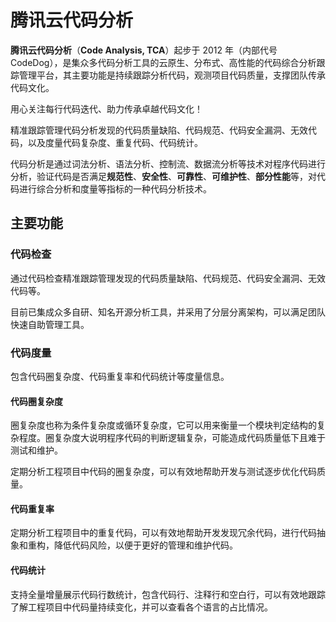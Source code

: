 # 腾讯云代码分析

**腾讯云代码分析**（**Code Analysis, TCA**）起步于 2012 年（内部代号CodeDog），是集众多代码分析工具的云原生、分布式、高性能的代码综合分析跟踪管理平台，其主要功能是持续跟踪分析代码，观测项目代码质量，支撑团队传承代码文化。

用心关注每行代码迭代、助力传承卓越代码文化！

精准跟踪管理代码分析发现的代码质量缺陷、代码规范、代码安全漏洞、无效代码，以及度量代码复杂度、重复代码、代码统计。

代码分析是通过词法分析、语法分析、控制流、数据流分析等技术对程序代码进行分析，验证代码是否满足**规范性**、**安全性**、**可靠性**、**可维护性**、**部分性能**等，对代码进行综合分析和度量等指标的一种代码分析技术。

## 主要功能

### 代码检查

通过代码检查精准跟踪管理发现的代码质量缺陷、代码规范、代码安全漏洞、无效代码等。

目前已集成众多自研、知名开源分析工具，并采用了分层分离架构，可以满足团队快速自助管理工具。

### 代码度量

包含代码圈复杂度、代码重复率和代码统计等度量信息。

#### 代码圈复杂度

圈复杂度也称为条件复杂度或循环复杂度，它可以用来衡量一个模块判定结构的复杂程度。圈复杂度大说明程序代码的判断逻辑复杂，可能造成代码质量低下且难于测试和维护。

定期分析工程项目中代码的圈复杂度，可以有效地帮助开发与测试逐步优化代码质量。

#### 代码重复率

定期分析工程项目中的重复代码，可以有效地帮助开发发现冗余代码，进行代码抽象和重构，降低代码风险，以便于更好的管理和维护代码。

#### 代码统计

支持全量增量展示代码行数统计，包含代码行、注释行和空白行，可以有效地跟踪了解工程项目中代码量持续变化，并可以查看各个语言的占比情况。
